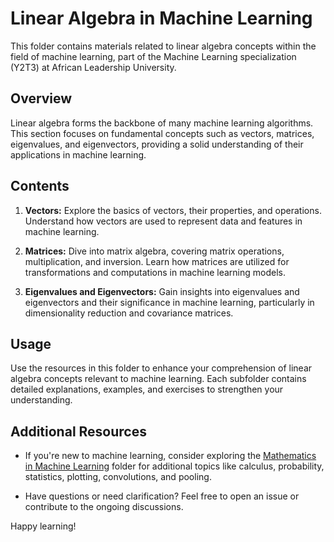 # Linear Algebra in Machine Learning

This folder contains materials related to linear algebra concepts within the field of machine learning, part of the Machine Learning specialization (Y2T3) at African Leadership University.

## Overview

Linear algebra forms the backbone of many machine learning algorithms. This section focuses on fundamental concepts such as vectors, matrices, eigenvalues, and eigenvectors, providing a solid understanding of their applications in machine learning.

## Contents

1. **Vectors:** Explore the basics of vectors, their properties, and operations. Understand how vectors are used to represent data and features in machine learning.

2. **Matrices:** Dive into matrix algebra, covering matrix operations, multiplication, and inversion. Learn how matrices are utilized for transformations and computations in machine learning models.

3. **Eigenvalues and Eigenvectors:** Gain insights into eigenvalues and eigenvectors and their significance in machine learning, particularly in dimensionality reduction and covariance matrices.

## Usage

Use the resources in this folder to enhance your comprehension of linear algebra concepts relevant to machine learning. Each subfolder contains detailed explanations, examples, and exercises to strengthen your understanding.

## Additional Resources

- If you're new to machine learning, consider exploring the [Mathematics in Machine Learning](../) folder for additional topics like calculus, probability, statistics, plotting, convolutions, and pooling.

- Have questions or need clarification? Feel free to open an issue or contribute to the ongoing discussions.

Happy learning!


